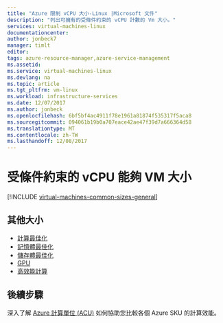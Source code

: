 ```yaml
---
title: "Azure 限制 vCPU 大小-Linux |Microsoft 文件"
description: "列出可擁有的受條件約束的 vCPU 計數的 Vm 大小。"
services: virtual-machines-linux
documentationcenter: 
author: jonbeck7
manager: timlt
editor: 
tags: azure-resource-manager,azure-service-management
ms.assetid: 
ms.service: virtual-machines-linux
ms.devlang: na
ms.topic: article
ms.tgt_pltfrm: vm-linux
ms.workload: infrastructure-services
ms.date: 12/07/2017
ms.author: jonbeck
ms.openlocfilehash: 6bf5bf4ac4911f78e1961a81874f535317f5aca8
ms.sourcegitcommit: 094061b19b0a707eace42ae47f39d7a666364d58
ms.translationtype: MT
ms.contentlocale: zh-TW
ms.lasthandoff: 12/08/2017
---
```

# <a name="constrained-vcpu-capable-vm-sizes"></a>受條件約束的 vCPU 能夠 VM 大小


[!INCLUDE [virtual-machines-common-sizes-general](../../../includes/virtual-machines-common-constrained-vcpu.md)]


## <a name="other-sizes"></a>其他大小
- [計算最佳化](../windows/sizes-compute.md)
- [記憶體最佳化](sizes-memory.md)
- [儲存體最佳化](sizes-storage.md)
- [GPU](sizes-gpu.md)
- [高效能計算](sizes-hpc.md)

## <a name="next-steps"></a>後續步驟
深入了解 [Azure 計算單位 (ACU)](acu.md) 如何協助您比較各個 Azure SKU 的計算效能。

